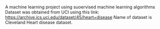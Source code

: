A machine learning project using suoervised machine learning algorithms
Dataset was obtained from UCI using this link: https://archive.ics.uci.edu/dataset/45/heart+disease
Name of dataset is Cleveland Heart disease dataset.
